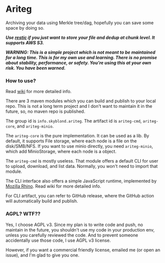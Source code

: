 # Ariteg

Archiving your data using Merkle tree/dag, hopefully you can save some space by doing so.

***Use [restic](https://github.com/restic/restic) if you just want to store your
file and dedup at chunk level. It supports AWS S3.***

***WARNING: This is a simple project which is not meant to be maintained for a long time.
This is for my own use and learning. There is no promise about stability, performance, or safety.
You're using this at your own risk. You have been warned.***

### How to use?

Read [wiki](https://github.com/hurui200320/Ariteg/wiki) for more detailed info.

There are 3 maven modules which you can build and publish to your local repo.
This is not a long term project and I don't want to maintain it in the future,
so, no maven repo is published.

The group id is `info.skyblond.ariteg`. The artifact id is `ariteg-cmd`, `ariteg-core`,
and `ariteg-minio`.

The `ariteg-core` is the pure implementation. It can be used as a lib. By default,
it supports File storage, where each node is a file on the disk/SMB/NFS. If you
want to use minio directly, you need `ariteg-minio`, which add MinioStorage, where
each node is a object.

The `ariteg-cmd` is mostly useless. That module offers a default CLI for user to
upload, download, and list data. Normally, you won't need to import that module.

The CLI interface also offers a simple JavaScript runtime, implemented by [Mozilla Rhino](https://github.com/mozilla/rhino).
Read wiki for more detailed info.

For CLI artifact, you can refer to GitHub release, where the GitHub action will
automatically build and publish.


### AGPL? WTF??

Yes, I choose AGPL v3. Since my plan is to write code and push, no maintain in the future,
you shouldn't use my code in your production env, unless you carefully reviewed the code.
And to prevent someone accidentally use those code, I use AGPL v3 license.

However, if you want a commercial friendly license, emailed me (or open an issue),
and I'm glad to give you one.
